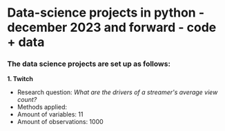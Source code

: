 # Data-science projects in python - december 2023 and forward - code + data
### The data science projects are set up as follows: 

**1.   Twitch**

- Research question: *What are the drivers of a streamer's average view count?*
- Methods applied: 
- Amount of variables: 11
- Amount of observations: 1000
